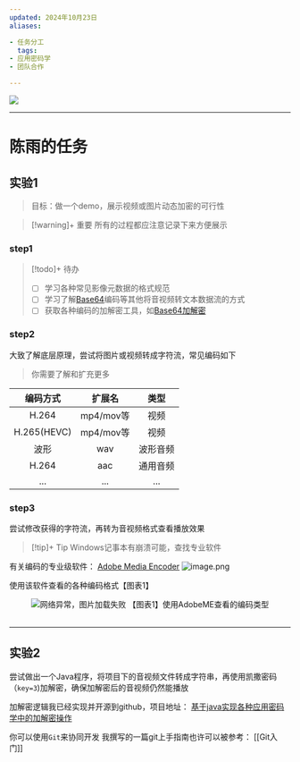 ```yaml
---
updated: 2024年10月23日
aliases:

- 任务分工
  tags:
- 应用密码学
- 团队合作

---
```


![](https://leaves520-1326362500.cos.ap-nanjing.myqcloud.com/20241023101313.png)

---

# 陈雨的任务

## 实验1

> 目标：做一个demo，展示视频或图片动态加密的可行性

> [!warning]+ 重要
> 所有的过程都应注意记录下来方便展示

### **step1**

> [!todo]+ 待办
> 
> - [ ] 学习各种常见影像元数据的格式规范
> - [ ] 学习了解[Base64](https://en.wikipedia.org/wiki/Base64)编码等其他将音视频转文本数据流的方式
> - [ ] 获取各种编码的加解密工具，如[Base64加解密](https://www.base64decode.org/)

### **step2**

大致了解底层原理，尝试将图片或视频转成字符流，常见编码如下

> 你需要了解和扩充更多

| 编码方式        | 扩展名      | 类型   |
|:-----------:|:--------:|:----:|
| H.264       | mp4/mov等 | 视频   |
| H.265(HEVC) | mp4/mov等 | 视频   |
| 波形          | wav      | 波形音频 |
| H.264       | aac      | 通用音频 |
| ...         | ...      | ...  |

### **step3**

尝试修改获得的字符流，再转为音视频格式查看播放效果

> [!tip]+ Tip
> Windows记事本有崩溃可能，查找专业软件

有关编码的专业级软件：
[Adobe Media Encoder](https://helpx.adobe.com/cn/media-encoder/using/overview-media-encoder-user-interface.html)
![image.png](https://leaves520-1326362500.cos.ap-nanjing.myqcloud.com/20241023101115.png)

使用该软件查看的各种编码格式【图表1】

<div style="text-align: center;">
    <img src="https://leaves520-1326362500.cos.ap-nanjing.myqcloud.com/20241023101603.png"
         alt="网络异常，图片加载失败"> 
        【图表1】使用AdobeME查看的编码类型
</div><br>

---

## 实验2

尝试做出一个Java程序，将项目下的音视频文件转成字符串，再使用凯撒密码（`key=3`)加解密，确保加解密后的音视频仍然能播放

加解密逻辑我已经实现并开源到github，项目地址：
[基于java实现各种应用密码学中的加解密操作](https://github.com/LeavesWebber/LeavesEncryption)

你可以使用`Git`来协同开发
我撰写的一篇git上手指南也许可以被参考：
[[Git入门]]
